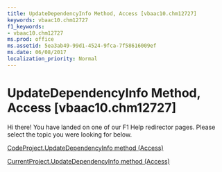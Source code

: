 ```yaml
---
title: UpdateDependencyInfo Method, Access [vbaac10.chm12727]
keywords: vbaac10.chm12727
f1_keywords:
- vbaac10.chm12727
ms.prod: office
ms.assetid: 5ea3ab49-99d1-4524-9fca-7f58616009ef
ms.date: 06/08/2017
localization_priority: Normal
---
```



# UpdateDependencyInfo Method, Access [vbaac10.chm12727]

Hi there! You have landed on one of our F1 Help redirector pages. Please select the topic you were looking for below.

[CodeProject.UpdateDependencyInfo method (Access)](http://msdn.microsoft.com/library/52530a57-6246-d204-b317-0673f762f138%28Office.15%29.aspx)

[CurrentProject.UpdateDependencyInfo method (Access)](http://msdn.microsoft.com/library/90461646-22a6-bfa8-4663-9f05c8ac3757%28Office.15%29.aspx)


